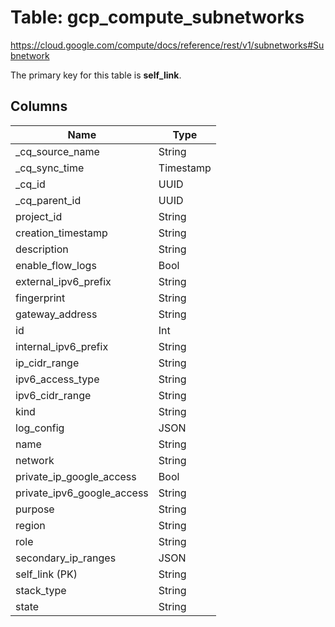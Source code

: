 # Table: gcp_compute_subnetworks

https://cloud.google.com/compute/docs/reference/rest/v1/subnetworks#Subnetwork

The primary key for this table is **self_link**.



## Columns
| Name          | Type          |
| ------------- | ------------- |
|_cq_source_name|String|
|_cq_sync_time|Timestamp|
|_cq_id|UUID|
|_cq_parent_id|UUID|
|project_id|String|
|creation_timestamp|String|
|description|String|
|enable_flow_logs|Bool|
|external_ipv6_prefix|String|
|fingerprint|String|
|gateway_address|String|
|id|Int|
|internal_ipv6_prefix|String|
|ip_cidr_range|String|
|ipv6_access_type|String|
|ipv6_cidr_range|String|
|kind|String|
|log_config|JSON|
|name|String|
|network|String|
|private_ip_google_access|Bool|
|private_ipv6_google_access|String|
|purpose|String|
|region|String|
|role|String|
|secondary_ip_ranges|JSON|
|self_link (PK)|String|
|stack_type|String|
|state|String|